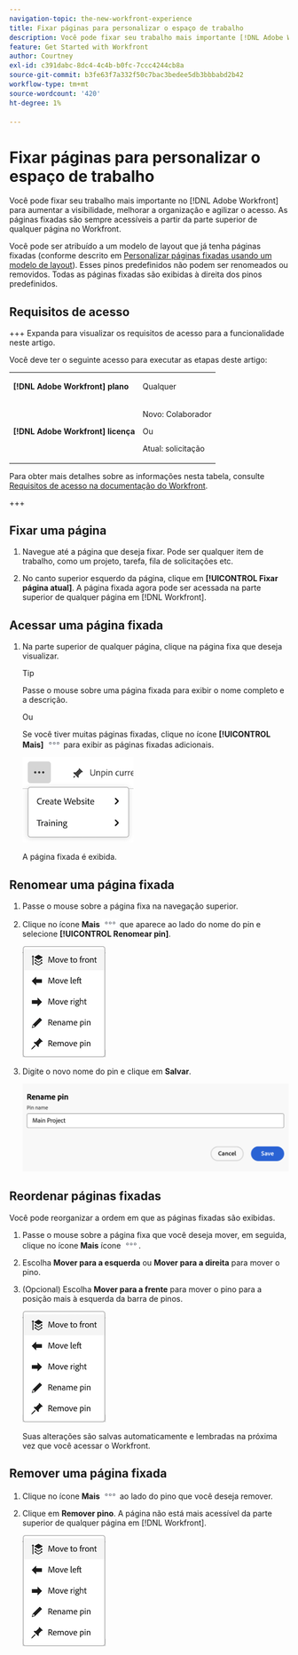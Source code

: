 ```yaml
---
navigation-topic: the-new-workfront-experience
title: Fixar páginas para personalizar o espaço de trabalho
description: Você pode fixar seu trabalho mais importante [!DNL Adobe Workfront] para aumentar a visibilidade, melhorar a organização e agilizar o acesso. As páginas fixadas são sempre acessíveis a partir da parte superior de qualquer página no Workfront.
feature: Get Started with Workfront
author: Courtney
exl-id: c391dabc-8dc4-4c4b-b0fc-7ccc4244cb8a
source-git-commit: b3fe63f7a332f50c7bac3bedee5db3bbbabd2b42
workflow-type: tm+mt
source-wordcount: '420'
ht-degree: 1%

---
```


# Fixar páginas para personalizar o espaço de trabalho

Você pode fixar seu trabalho mais importante no [!DNL Adobe Workfront] para aumentar a visibilidade, melhorar a organização e agilizar o acesso. As páginas fixadas são sempre acessíveis a partir da parte superior de qualquer página no Workfront.

Você pode ser atribuído a um modelo de layout que já tenha páginas fixadas (conforme descrito em [Personalizar páginas fixadas usando um modelo de layout](../../administration-and-setup/customize-workfront/use-layout-templates/customize-pinned-pages.md)). Esses pinos predefinidos não podem ser renomeados ou removidos. Todas as páginas fixadas são exibidas à direita dos pinos predefinidos.

## Requisitos de acesso

+++ Expanda para visualizar os requisitos de acesso para a funcionalidade neste artigo.

Você deve ter o seguinte acesso para executar as etapas deste artigo:

<table style="table-layout:auto"> 
 <col> 
 </col> 
 <col> 
 </col> 
 <tbody> 
  <tr> 
   <td role="rowheader"><strong>[!DNL Adobe Workfront] plano</strong></td> 
   <td> <p>Qualquer</p> </td> 
  </tr> 
  <tr> 
   <td role="rowheader"><strong>[!DNL Adobe Workfront] licença</strong></td> 
   <td> <p>Novo: Colaborador</p> 
   <p>Ou</p>
     <p>Atual: solicitação</p>
   </td> 
  </tr> 
 </tbody> 
</table>

Para obter mais detalhes sobre as informações nesta tabela, consulte [Requisitos de acesso na documentação do Workfront](/help/quicksilver/administration-and-setup/add-users/access-levels-and-object-permissions/access-level-requirements-in-documentation.md).

+++

## Fixar uma página

1. Navegue até a página que deseja fixar. Pode ser qualquer item de trabalho, como um projeto, tarefa, fila de solicitações etc.

1. No canto superior esquerdo da página, clique em **[!UICONTROL Fixar página atual]**. A página fixada agora pode ser acessada na parte superior de qualquer página em [!DNL Workfront].

## Acessar uma página fixada

1. Na parte superior de qualquer página, clique na página fixa que deseja visualizar.

   >[!TIP]
   >
   >Passe o mouse sobre uma página fixada para exibir o nome completo e a descrição.

   Ou

   Se você tiver muitas páginas fixadas, clique no ícone **[!UICONTROL Mais]** ![Clique no ícone Mais](assets/more-icon.png) para exibir as páginas fixadas adicionais.

   ![Exibir páginas adicionais fixadas](assets/display-pinned-pages.png)

   A página fixada é exibida.

## Renomear uma página fixada

1. Passe o mouse sobre a página fixa na navegação superior.
1. Clique no ícone **Mais** ![Mais ícone](assets/more-icon.png) que aparece ao lado do nome do pin e selecione **[!UICONTROL Renomear pin]**.

   ![Renomear pino](assets/pin-menu.png)

1. Digite o novo nome do pin e clique em **Salvar**.

   ![Clique na marca de seleção para renomear o pino](assets/rename-pin-dialog-box.png)


## Reordenar páginas fixadas

Você pode reorganizar a ordem em que as páginas fixadas são exibidas.

1. Passe o mouse sobre a página fixa que você deseja mover, em seguida, clique no ícone **Mais** ícone ![Mais ícone](assets/more-icon.png).
1. Escolha **Mover para a esquerda** ou **Mover para a direita** para mover o pino.
1. (Opcional) Escolha **Mover para a frente** para mover o pino para a posição mais à esquerda da barra de pinos.

   ![mover marcadores](assets/pin-menu.png)

   Suas alterações são salvas automaticamente e lembradas na próxima vez que você acessar o Workfront.

## Remover uma página fixada

1. Clique no ícone **Mais** ![](assets/more-icon.png) ao lado do pino que você deseja remover.
1. Clique em **Remover pino**. A página não está mais acessível da parte superior de qualquer página em [!DNL Workfront].

   ![Remover pino](assets/pin-menu.png)


